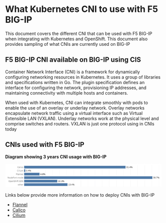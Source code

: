 # What Kubernetes CNI to use with F5 BIG-IP

This document covers the different CNI that can be used with F5 BIG-IP when integrating with Kubernetes and OpenShift. This document also provides sampling of what CNIs are currently used on BIG-IP

## F5 BIG-IP CNI available on BIG-IP using CIS

Container Network Interface (CNI) is a framework for dynamically configuring networking resources in Kubernetes. It uses a group of libraries and specifications written in Go. The plugin specification defines an interface for configuring the network, provisioning IP addresses, and maintaining connectivity with multiple hosts and containers.

When used with Kubernetes, CNI can integrate smoothly with pods to enable the use of an overlay or underlay network. Overlay networks encapsulate network traffic using a virtual interface such as Virtual Extensible LAN (VXLAN). Underlay networks work at the physical level and comprise switches and routers. VXLAN is just one protocol using in CNIs today

## CNIs used with F5 BIG-IP

**Diagram showing 3 years CNI usage with BIG-IP**

![cni](https://github.com/mdditt2000/kubernetes-1-26/blob/main/cni/diagram/2023-02-13_11-43-13.png)

Links below provide more information on how to deploy CNIs with BIG-IP

* [Flannel](https://github.com/mdditt2000/kubernetes-1-26/tree/main/cni/flannel#readme)
* [Calico](https://github.com/mdditt2000/kubernetes-1-26/tree/main/cni/calico#readme)
* [Cilium](https://github.com/mdditt2000/kubernetes-1-26/tree/main/cni/cilium#readme)